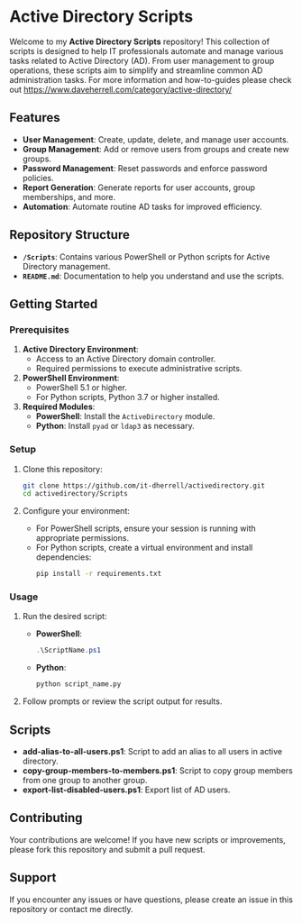 # Active Directory Scripts

Welcome to my **Active Directory Scripts** repository! This collection of scripts is designed to help IT professionals automate and manage various tasks related to Active Directory (AD). From user management to group operations, these scripts aim to simplify and streamline common AD administration tasks.  For more information and how-to-guides please check out https://www.daveherrell.com/category/active-directory/

## Features

- **User Management**: Create, update, delete, and manage user accounts.
- **Group Management**: Add or remove users from groups and create new groups.
- **Password Management**: Reset passwords and enforce password policies.
- **Report Generation**: Generate reports for user accounts, group memberships, and more.
- **Automation**: Automate routine AD tasks for improved efficiency.

## Repository Structure

- **`/Scripts`**: Contains various PowerShell or Python scripts for Active Directory management.
- **`README.md`**: Documentation to help you understand and use the scripts.

## Getting Started

### Prerequisites

1. **Active Directory Environment**:
   - Access to an Active Directory domain controller.
   - Required permissions to execute administrative scripts.
2. **PowerShell Environment**:
   - PowerShell 5.1 or higher.
   - For Python scripts, Python 3.7 or higher installed.
3. **Required Modules**:
   - **PowerShell**: Install the `ActiveDirectory` module.
   - **Python**: Install `pyad` or `ldap3` as necessary.

### Setup

1. Clone this repository:
   ```bash
   git clone https://github.com/it-dherrell/activedirectory.git
   cd activedirectory/Scripts
   ```

2. Configure your environment:
   - For PowerShell scripts, ensure your session is running with appropriate permissions.
   - For Python scripts, create a virtual environment and install dependencies:
     ```bash
     pip install -r requirements.txt
     ```

### Usage

1. Run the desired script:
   - **PowerShell**:
     ```powershell
     .\ScriptName.ps1
     ```
   - **Python**:
     ```bash
     python script_name.py
     ```

2. Follow prompts or review the script output for results.

## Scripts

- **add-alias-to-all-users.ps1**: Script to add an alias to all users in active directory.
- **copy-group-members-to-members.ps1**: Script to copy group members from one group to another group.
- **export-list-disabled-users.ps1**: Export list of AD users. 


## Contributing

Your contributions are welcome! If you have new scripts or improvements, please fork this repository and submit a pull request.


## Support

If you encounter any issues or have questions, please create an issue in this repository or contact me directly.

